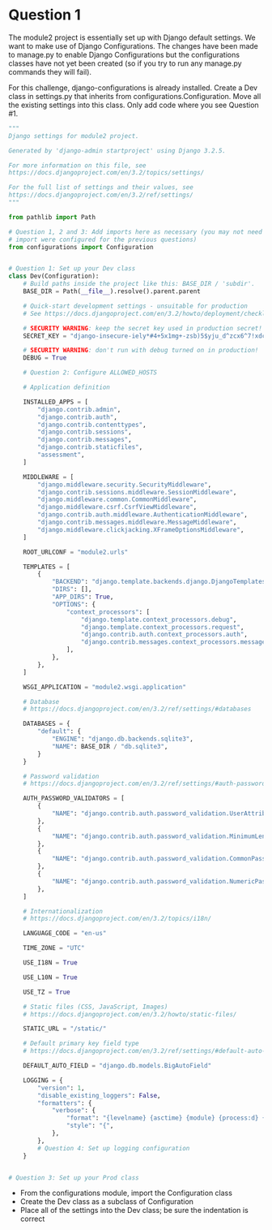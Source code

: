 # Question 1

The module2 project is essentially set up with Django default settings. We want to make use of Django Configurations. The changes have been made to manage.py to enable Django Configurations but the configurations classes have not yet been created (so if you try to run any manage.py commands they will fail).

For this challenge, django-configurations is already installed. Create a Dev class in settings.py that inherits from configurations.Configuration. Move all the existing settings into this class. Only add code where you see Question #1.

```python
"""
Django settings for module2 project.

Generated by 'django-admin startproject' using Django 3.2.5.

For more information on this file, see
https://docs.djangoproject.com/en/3.2/topics/settings/

For the full list of settings and their values, see
https://docs.djangoproject.com/en/3.2/ref/settings/
"""

from pathlib import Path

# Question 1, 2 and 3: Add imports here as necessary (you may not need to add imports in each question depending on how
# import were configured for the previous questions)
from configurations import Configuration


# Question 1: Set up your Dev class
class Dev(Configuration):
    # Build paths inside the project like this: BASE_DIR / 'subdir'.
    BASE_DIR = Path(__file__).resolve().parent.parent

    # Quick-start development settings - unsuitable for production
    # See https://docs.djangoproject.com/en/3.2/howto/deployment/checklist/

    # SECURITY WARNING: keep the secret key used in production secret!
    SECRET_KEY = "django-insecure-iely*#4+5x1mg+-zsb)5$yju_d^zcx6^7!xdc_m+g^i5pr4yzu"

    # SECURITY WARNING: don't run with debug turned on in production!
    DEBUG = True

    # Question 2: Configure ALLOWED_HOSTS

    # Application definition

    INSTALLED_APPS = [
        "django.contrib.admin",
        "django.contrib.auth",
        "django.contrib.contenttypes",
        "django.contrib.sessions",
        "django.contrib.messages",
        "django.contrib.staticfiles",
        "assessment",
    ]

    MIDDLEWARE = [
        "django.middleware.security.SecurityMiddleware",
        "django.contrib.sessions.middleware.SessionMiddleware",
        "django.middleware.common.CommonMiddleware",
        "django.middleware.csrf.CsrfViewMiddleware",
        "django.contrib.auth.middleware.AuthenticationMiddleware",
        "django.contrib.messages.middleware.MessageMiddleware",
        "django.middleware.clickjacking.XFrameOptionsMiddleware",
    ]

    ROOT_URLCONF = "module2.urls"

    TEMPLATES = [
        {
            "BACKEND": "django.template.backends.django.DjangoTemplates",
            "DIRS": [],
            "APP_DIRS": True,
            "OPTIONS": {
                "context_processors": [
                    "django.template.context_processors.debug",
                    "django.template.context_processors.request",
                    "django.contrib.auth.context_processors.auth",
                    "django.contrib.messages.context_processors.messages",
                ],
            },
        },
    ]

    WSGI_APPLICATION = "module2.wsgi.application"

    # Database
    # https://docs.djangoproject.com/en/3.2/ref/settings/#databases

    DATABASES = {
        "default": {
            "ENGINE": "django.db.backends.sqlite3",
            "NAME": BASE_DIR / "db.sqlite3",
        }
    }

    # Password validation
    # https://docs.djangoproject.com/en/3.2/ref/settings/#auth-password-validators

    AUTH_PASSWORD_VALIDATORS = [
        {
            "NAME": "django.contrib.auth.password_validation.UserAttributeSimilarityValidator",
        },
        {
            "NAME": "django.contrib.auth.password_validation.MinimumLengthValidator",
        },
        {
            "NAME": "django.contrib.auth.password_validation.CommonPasswordValidator",
        },
        {
            "NAME": "django.contrib.auth.password_validation.NumericPasswordValidator",
        },
    ]

    # Internationalization
    # https://docs.djangoproject.com/en/3.2/topics/i18n/

    LANGUAGE_CODE = "en-us"

    TIME_ZONE = "UTC"

    USE_I18N = True

    USE_L10N = True

    USE_TZ = True

    # Static files (CSS, JavaScript, Images)
    # https://docs.djangoproject.com/en/3.2/howto/static-files/

    STATIC_URL = "/static/"

    # Default primary key field type
    # https://docs.djangoproject.com/en/3.2/ref/settings/#default-auto-field

    DEFAULT_AUTO_FIELD = "django.db.models.BigAutoField"

    LOGGING = {
        "version": 1,
        "disable_existing_loggers": False,
        "formatters": {
            "verbose": {
                "format": "{levelname} {asctime} {module} {process:d} {thread:d} {message}",
                "style": "{",
            },
        },
        # Question 4: Set up logging configuration
    }


# Question 3: Set up your Prod class
```

- From the configurations module, import the Configuration class
- Create the Dev class as a subclass of Configuration
- Place all of the settings into the Dev class; be sure the indentation is correct